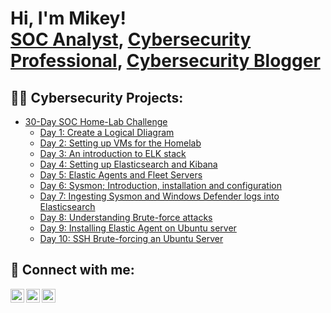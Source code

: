 <h1>Hi, I'm Mikey! <br/><a href="https://github.com/Mikey064">SOC Analyst</a>, <a href="https://www.linkedin.com/in/michaelokpu/">Cybersecurity Professional</a>, <a href="https://medium.com/@michaelokpu">Cybersecurity Blogger</a></h1>

<h2>👨‍💻 Cybersecurity Projects:</h2>

- <a href="https://github.com/Mikey064/SOC-HomeLab/tree/main">30-Day SOC Home-Lab Challenge</a>
  - [Day 1: Create a Logical DIiagram](https://medium.com/@michaelokpu/30-days-soc-analyst-real-life-projects-e7c3797c0edd)
  - [Day 2: Setting up VMs for the Homelab](https://medium.com/@michaelokpu/day-2-an-on-premise-setup-for-your-home-lab-faaea5b40d81)
  - [Day 3: An introduction to ELK stack](https://medium.com/@michaelokpu/30-days-soc-analyst-real-life-projects-e7c3797c0edd)
  - [Day 4: Setting up Elasticsearch and Kibana](https://medium.com/@michaelokpu/30-days-soc-analyst-real-life-projects-e7c3797c0edd)
  - [Day 5: Elastic Agents and Fleet Servers](https://medium.com/@michaelokpu/30-days-soc-analyst-real-life-projects-e7c3797c0edd)
  - [Day 6: Sysmon; Introduction, installation and configuration](https://medium.com/@michaelokpu/30-days-soc-analyst-real-life-projects-e7c3797c0edd)
  - [Day 7: Ingesting Sysmon and Windows Defender logs into Elasticsearch](https://medium.com/@michaelokpu/30-days-soc-analyst-real-life-projects-e7c3797c0edd)
  - [Day 8: Understanding Brute-force attacks](https://medium.com/@michaelokpu/30-days-soc-analyst-real-life-projects-e7c3797c0edd)
  - [Day 9: Installing Elastic Agent on Ubuntu server](https://medium.com/@michaelokpu/30-days-soc-analyst-real-life-projects-e7c3797c0edd)
  - [Day 10: SSH Brute-forcing an Ubuntu Server](https://medium.com/@michaelokpu/30-days-soc-analyst-real-life-projects-e7c3797c0edd)



<h2> 🤳 Connect with me:</h2>

[<img align="left" alt="MichaelOkpu | Medium" width="22px" src="https://cdn.jsdelivr.net/npm/simple-icons@v3/icons/medium.svg" />][medium]
[<img align="left" alt="MichaelOkpu | Twitter" width="22px" src="https://cdn.jsdelivr.net/npm/simple-icons@v3/icons/twitter.svg" />][twitter]
[<img align="left" alt="MichaelOkpu | LinkedIn" width="22px" src="https://cdn.jsdelivr.net/npm/simple-icons@v3/icons/linkedin.svg" />][linkedin]


[twitter]: https://twitter.com/0x_Mikey
[medium]: https://medium.com/@michaelokpu
[linkedin]: https://www.linkedin.com/in/michaelokpu/

<!--
**joshmadakor1/joshmadakor1** is a ✨ _special_ ✨ repository because its `README.md` (this file) appears on your GitHub profile.

Here are some ideas to get you started:

- 🔭 I’m currently working on ...
- 🌱 I’m currently learning ...
- 👯 I’m looking to collaborate on ...
- 🤔 I’m looking for help with ...
- 💬 Ask me about ...
- 📫 How to reach me: ...
- 😄 Pronouns: ...
- ⚡ Fun fact: ...
-->
